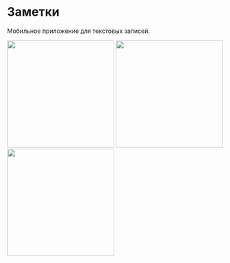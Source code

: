 # Заметки
Мобильное приложение для текстовых записей.

<img src="https://user-images.githubusercontent.com/3718952/152477652-9c2ced2d-6bbd-45aa-b1bd-d8907805c18a.png" width="250"/> <img src="https://user-images.githubusercontent.com/3718952/152477817-000691eb-45f1-4065-a0e7-36ce6128e003.png" width="250"/> <img src="https://user-images.githubusercontent.com/3718952/152477859-d8c4a4c7-4935-48fe-9231-fdd9c321afd2.png" width="250"/>
